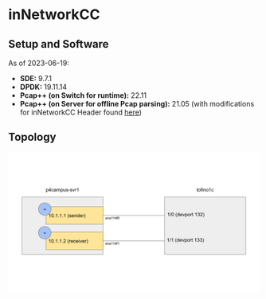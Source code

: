 # inNetworkCC

## Setup and Software
As of 2023-06-19:
* **SDE:** 9.7.1
* **DPDK:** 19.11.14
* **Pcap++ (on Switch for runtime):** 22.11
* **Pcap++ (on Server for offline Pcap parsing):** 21.05 (with modifications for inNetworkCC Header found [here](https://github.com/NUS-SNL/PcapPlusPlus/tree/f857878770a5cacdb2e3c44982cbfe7766a66745))

## Topology
![setup and connections](./docs/topo.svg "Experiment Setup")
